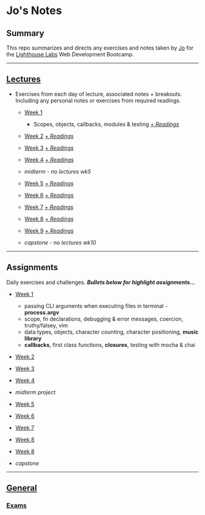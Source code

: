 # Jo's Notes

## Summary

This repo summarizes and directs any exercises and notes taken by [Jo](https://github.com/jo-wood) for the [Lighthouse Labs](https://www.lighthouselabs.ca/?gclid=Cj0KCQjwla7nBRDxARIsADll0kAybI54hq52Y4yU4WDbpCPcz4NLTjkOhvP9RS5zDGFPMSMaEILQo8oaAhsYEALw_wcB) Web Development Bootcamp.

---

## [Lectures](https://github.com/jo-wood/lighthouse-lectures)

* Exercises from each day of lecture, associated notes + breakouts. Including any personal notes or exercises from required readings.

  * [Week 1](https://github.com/jo-wood/lighthouse-lectures/tree/master/week1)
    * Scopes, objects, callbacks, modules & testing [+ *Readings*](https://github.com/jo-wood/lighthouse-readings/blob/master/wk1.md)
    
  * [Week 2](https://github.com/jo-wood/lighthouse-lectures/tree/master/week2) [+ *Readings*](https://github.com/jo-wood/lighthouse-readings/blob/master/wk2.md)
  * [Week 3](https://github.com/jo-wood/lighthouse-lectures/tree/master/week3) [+ *Readings*](https://github.com/jo-wood/lighthouse-readings/blob/master/wk3.md)
  * [Week 4](https://github.com/jo-wood/lighthouse-lectures/tree/master/week4) [+ *Readings*](https://github.com/jo-wood/lighthouse-readings/blob/master/wk4.md)
  * *midterm - no lectures wk5*
  * [Week 5](https://github.com/jo-wood/lighthouse-lectures/tree/master/week5) [+ *Readings*](https://github.com/jo-wood/lighthouse-readings/blob/master/wk5.md)
  * [Week 6](https://github.com/jo-wood/lighthouse-lectures/tree/master/week6) [+ *Readings*](https://github.com/jo-wood/lighthouse-readings/blob/master/wk6.md)
  * [Week 7](https://github.com/jo-wood/lighthouse-lectures/tree/master/week7) [+ *Readings*](https://github.com/jo-wood/lighthouse-readings/blob/master/wk7.md)
  * [Week 8](https://github.com/jo-wood/lighthouse-lectures/tree/master/week8) [+ *Readings*](https://github.com/jo-wood/lighthouse-readings/blob/master/wk8.md)
  * [Week 9](https://github.com/jo-wood/lighthouse-lectures/tree/master/week9) [+ *Readings*](https://github.com/jo-wood/lighthouse-readings/blob/master/wk9.md)
  * *capstone - no lectures wk10*

---
## Assignments

Daily exercises and challenges. ***Bullets below for highlight assignments...***

  * [Week 1](https://github.com/jo-wood/lighthouse-assignments-week1)
    * passing CLI arguments when executing files in terminal -  **process.argv**  
    * scope, fn declarations, debugging & error messages, coercion, truthy/falsey, vim
    * data types, objects, character counting, character positioning, **music library**
    * **callbacks**, first class functions, **closures**, testing with mocha & chai

  * [Week 2](https://github.com/jo-wood/lighthouse-assignments-week2)
  * [Week 3](https://github.com/jo-wood/lighthouse-assignments-week3)
  * [Week 4](https://github.com/jo-wood/lighthouse-assignments-week4)
  * *midterm project*
  * [Week 5](https://github.com/jo-wood/lighthouse-assignments-week5)
  * [Week 6](https://github.com/jo-wood/lighthouse-assignments-week6)
  * [Week 7](https://github.com/jo-wood/lighthouse-assignments-week7)
  * [Week 8](https://github.com/jo-wood/lighthouse-assignments-week8)
  * [Week 8](https://github.com/jo-wood/lighthouse-assignments-week9)
  
  * *capstone*
---
## [General](https://github.com/jo-wood/lighthouse-labs/general-lighthouse)

### [Exams](jo-wood/lighthouse-labs/exams)